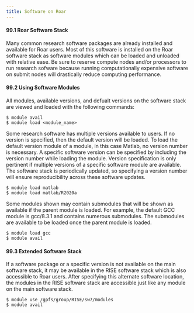 ```yaml
---
title: Software on Roar
---
```


#### 99.1 Roar Software Stack

Many common research software packages are already installed and available for Roar users. Most of this software is installed on the Roar software stack as software modules which can be loaded and unloaded with relative ease. Be sure to reserve compute nodes and/or processors to run research sofware because running computationally expensive software on submit nodes will drastically reduce computing performance.


#### 99.2 Using Software Modules

All modules, available versions, and defualt versions on the software stack are viewed and loaded with the following commands:

```
$ module avail
$ module load <module_name>
```

Some research software has multiple versions available to users. If no version is specified, then the default version will be loaded. To load the default version module of a module, in this case Matlab, no version number is necessary. A specific software version can be specified by including the version number while loading the module. Version specification is only pertinent if multiple versions of a specific software module are available. The software stack is periodically updated, so specifying a version number will ensure reproducibility across these software updates.  

```
$ module load matlab
$ module load matlab/R2020a
```

Some modules shown may contain submodules that will be shown as available if the parent module is loaded. For example, the default GCC module is gcc/8.3.1 and contains numerous submodules. The submodules are available to be loaded once the parent module is loaded.

```
$ module load gcc
$ module avail
```


#### 99.3 Extended Software Stack

If a software package or a specific version is not available on the main software stack, it may be available in the RISE software stack which is also accessible to Roar users. After specifying this alternate software location, the modules in the RISE software stack are accessible just like any module on the main software stack.

```
$ module use /gpfs/group/RISE/sw7/modules
$ module avail
```

